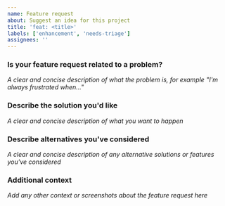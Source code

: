```yaml
---
name: Feature request
about: Suggest an idea for this project
title: 'feat: <title>'
labels: ['enhancement', 'needs-triage']
assignees: ''
---
```


### Is your feature request related to a problem?

_A clear and concise description of what the problem is, for example "I'm always frustrated when..."_

### Describe the solution you'd like

_A clear and concise description of what you want to happen_

### Describe alternatives you've considered

_A clear and concise description of any alternative solutions or features you've considered_

### Additional context

_Add any other context or screenshots about the feature request here_
